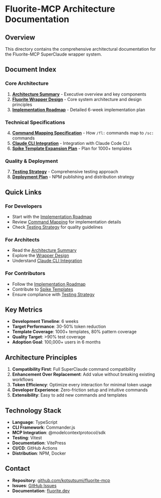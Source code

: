 # Fluorite-MCP Architecture Documentation

## Overview

This directory contains the comprehensive architectural documentation for the Fluorite-MCP SuperClaude wrapper system.

## Document Index

### Core Architecture
1. **[Architecture Summary](../ARCHITECTURE_SUMMARY.md)** - Executive overview and key components
2. **[Fluorite Wrapper Design](./fluorite-wrapper-design.md)** - Core system architecture and design principles
3. **[Implementation Roadmap](./implementation-roadmap.md)** - Detailed 6-week implementation plan

### Technical Specifications
4. **[Command Mapping Specification](./command-mapping-spec.md)** - How `/fl:` commands map to `/sc:` commands
5. **[Claude CLI Integration](./claude-cli-integration.md)** - Integration with Claude Code CLI
6. **[Spike Template Expansion Plan](./spike-template-expansion-plan.md)** - Plan for 1000+ templates

### Quality & Deployment
7. **[Testing Strategy](./testing-strategy.md)** - Comprehensive testing approach
8. **[Deployment Plan](./deployment-plan.md)** - NPM publishing and distribution strategy

## Quick Links

### For Developers
- Start with the [Implementation Roadmap](./implementation-roadmap.md)
- Review [Command Mapping](./command-mapping-spec.md) for implementation details
- Check [Testing Strategy](./testing-strategy.md) for quality guidelines

### For Architects
- Read the [Architecture Summary](../ARCHITECTURE_SUMMARY.md)
- Explore the [Wrapper Design](./fluorite-wrapper-design.md)
- Understand [Claude CLI Integration](./claude-cli-integration.md)

### For Contributors
- Follow the [Implementation Roadmap](./implementation-roadmap.md)
- Contribute to [Spike Templates](./spike-template-expansion-plan.md)
- Ensure compliance with [Testing Strategy](./testing-strategy.md)

## Key Metrics

- **Development Timeline**: 6 weeks
- **Target Performance**: 30-50% token reduction
- **Template Coverage**: 1000+ templates, 80% pattern coverage
- **Quality Target**: >90% test coverage
- **Adoption Goal**: 100,000+ users in 6 months

## Architecture Principles

1. **Compatibility First**: Full SuperClaude command compatibility
2. **Enhancement Over Replacement**: Add value without breaking existing workflows
3. **Token Efficiency**: Optimize every interaction for minimal token usage
4. **Developer Experience**: Zero-friction setup and intuitive commands
5. **Extensibility**: Easy to add new commands and templates

## Technology Stack

- **Language**: TypeScript
- **CLI Framework**: Commander.js
- **MCP Integration**: @modelcontextprotocol/sdk
- **Testing**: Vitest
- **Documentation**: VitePress
- **CI/CD**: GitHub Actions
- **Distribution**: NPM, Docker

## Contact

- **Repository**: [github.com/kotsutsumi/fluorite-mcp](https://github.com/kotsutsumi/fluorite-mcp)
- **Issues**: [GitHub Issues](https://github.com/kotsutsumi/fluorite-mcp/issues)
- **Documentation**: [fluorite.dev](https://fluorite.dev)